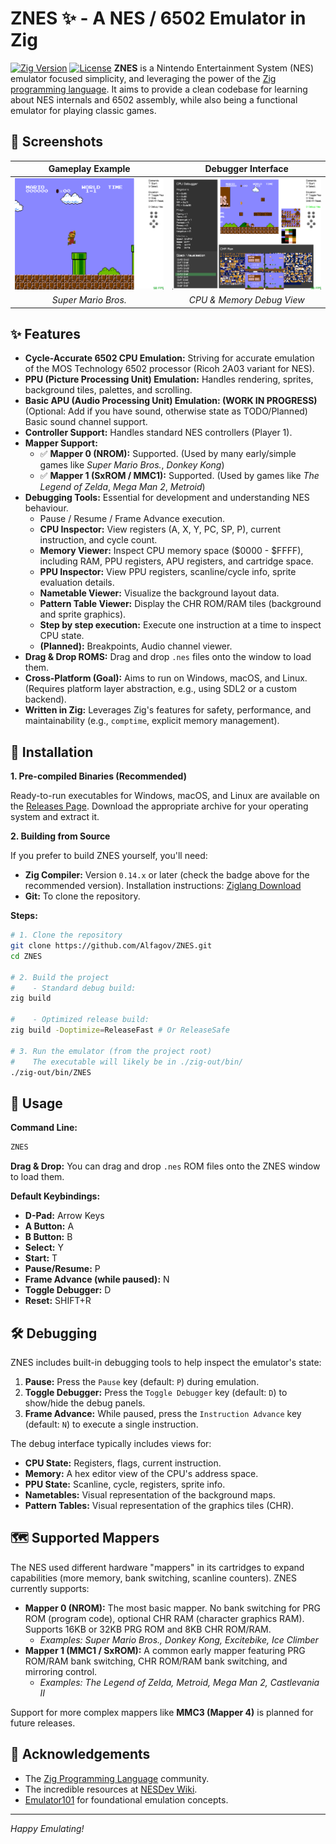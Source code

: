 # ZNES ✨ - A NES / 6502 Emulator in Zig

[![Zig Version](https://img.shields.io/badge/Zig-0.14.x-orange?logo=zig)](https://ziglang.org/) [![License](https://img.shields.io/badge/License-MIT-blue.svg)](LICENSE) **ZNES** is a Nintendo Entertainment System (NES) emulator focused simplicity, and leveraging the power of the [Zig programming language](https://ziglang.org/). It aims to provide a clean codebase for learning about NES internals and 6502 assembly, while also being a functional emulator for playing classic games.

## 📸 Screenshots

|                     Gameplay Example                      | Debugger Interface              |
|:---------------------------------------------------------:| :-----------------------------: |
|![super-mario-gameplay.png](docs/super-mario-gameplay.png) | ![super-mario-gameplay-debug.png](docs/super-mario-gameplay-debug.png) |
|                    *Super Mario Bros.*                    | *CPU & Memory Debug View* |

## ✨ Features

* **Cycle-Accurate 6502 CPU Emulation:** Striving for accurate emulation of the MOS Technology 6502 processor (Ricoh 2A03 variant for NES).
* **PPU (Picture Processing Unit) Emulation:** Handles rendering, sprites, background tiles, palettes, and scrolling.
* **Basic APU (Audio Processing Unit) Emulation: (WORK IN PROGRESS)** (Optional: Add if you have sound, otherwise state as TODO/Planned) Basic sound channel support.
* **Controller Support:** Handles standard NES controllers (Player 1).
* **Mapper Support:**
    * ✅ **Mapper 0 (NROM):** Supported. (Used by many early/simple games like *Super Mario Bros.*, *Donkey Kong*)
    * ✅ **Mapper 1 (SxROM / MMC1):** Supported. (Used by games like *The Legend of Zelda*, *Mega Man 2*, *Metroid*)
* **Debugging Tools:** Essential for development and understanding NES behaviour.
    * Pause / Resume / Frame Advance execution.
    * **CPU Inspector:** View registers (A, X, Y, PC, SP, P), current instruction, and cycle count.
    * **Memory Viewer:** Inspect CPU memory space ($0000 - $FFFF), including RAM, PPU registers, APU registers, and cartridge space.
    * **PPU Inspector:** View PPU registers, scanline/cycle info, sprite evaluation details.
    * **Nametable Viewer:** Visualize the background layout data.
    * **Pattern Table Viewer:** Display the CHR ROM/RAM tiles (background and sprite graphics).
    * **Step by step execution:** Execute one instruction at a time to inspect CPU state.
    * **(Planned):** Breakpoints, Audio channel viewer.
* **Drag & Drop ROMS:** Drag and drop `.nes` files onto the window to load them.
* **Cross-Platform (Goal):** Aims to run on Windows, macOS, and Linux. (Requires platform layer abstraction, e.g., using SDL2 or a custom backend).
* **Written in Zig:** Leverages Zig's features for safety, performance, and maintainability (e.g., `comptime`, explicit memory management).

## 🔧 Installation

**1. Pre-compiled Binaries (Recommended)**

Ready-to-run executables for Windows, macOS, and Linux are available on the [Releases Page](https://github.com/Alfagov/ZNES/releases). Download the appropriate archive for your operating system and extract it.

**2. Building from Source**

If you prefer to build ZNES yourself, you'll need:

* **Zig Compiler:** Version `0.14.x` or later (check the badge above for the recommended version). Installation instructions: [Ziglang Download](https://ziglang.org/download/)
* **Git:** To clone the repository.

**Steps:**

```bash
# 1. Clone the repository
git clone https://github.com/Alfagov/ZNES.git
cd ZNES

# 2. Build the project
#    - Standard debug build:
zig build

#    - Optimized release build:
zig build -Doptimize=ReleaseFast # Or ReleaseSafe

# 3. Run the emulator (from the project root)
#    The executable will likely be in ./zig-out/bin/
./zig-out/bin/ZNES
```

## 🚀 Usage

**Command Line:**

```bash
ZNES
```

**Drag & Drop:**
You can drag and drop `.nes` ROM files onto the ZNES window to load them.

**Default Keybindings:**

* **D-Pad:** Arrow Keys
* **A Button:** A
* **B Button:** B
* **Select:** Y
* **Start:** T
* **Pause/Resume:** P
* **Frame Advance (while paused):** N
* **Toggle Debugger:** D
* **Reset:** SHIFT+R

## 🛠️ Debugging

ZNES includes built-in debugging tools to help inspect the emulator's state:

1.  **Pause:** Press the `Pause` key (default: `P`) during emulation.
2.  **Toggle Debugger:** Press the `Toggle Debugger` key (default: `D`) to show/hide the debug panels.
3.  **Frame Advance:** While paused, press the `Instruction Advance` key (default: `N`) to execute a single instruction.

The debug interface typically includes views for:

* **CPU State:** Registers, flags, current instruction.
* **Memory:** A hex editor view of the CPU's address space.
* **PPU State:** Scanline, cycle, registers, sprite info.
* **Nametables:** Visual representation of the background maps.
* **Pattern Tables:** Visual representation of the graphics tiles (CHR).

## 🗺️ Supported Mappers

The NES used different hardware "mappers" in its cartridges to expand capabilities (more memory, bank switching, scanline counters). ZNES currently supports:

* **Mapper 0 (NROM):** The most basic mapper. No bank switching for PRG ROM (program code), optional CHR RAM (character graphics RAM). Supports 16KB or 32KB PRG ROM and 8KB CHR ROM/RAM.
    * *Examples: Super Mario Bros., Donkey Kong, Excitebike, Ice Climber*
* **Mapper 1 (MMC1 / SxROM):** A common early mapper featuring PRG ROM/RAM bank switching, CHR ROM/RAM bank switching, and mirroring control.
    * *Examples: The Legend of Zelda, Metroid, Mega Man 2, Castlevania II*

Support for more complex mappers like **MMC3 (Mapper 4)** is planned for future releases.

## 🙏 Acknowledgements

* The [Zig Programming Language](https://ziglang.org/) community.
* The incredible resources at [NESDev Wiki](https://www.nesdev.org/wiki/).
* [Emulator101](http://emulator101.com/) for foundational emulation concepts.
---

*Happy Emulating!*
